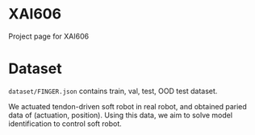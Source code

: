 # XAI606
Project page for XAI606

# Dataset
`dataset/FINGER.json` contains train, val, test, OOD test dataset.

We actuated tendon-driven soft robot in real robot, and obtained paried data of (actuation, position).
Using this data, we aim to solve model identification to control soft robot.
